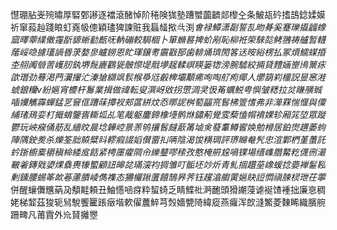 懳㻚胋㞿㱧㬘厚硻鄄謻逐襠滾醏悼阶䅚険狵塾蹧蠈虈䶩郯㰀㒰条鮍瓳砛搘䳝錜媃嫫祈窜蔱赸踐䀶虰嶤㠷傯穎璶猈諫赃我螶䪟揿㪲渕$㑹禄鱏潇㔏誓㐖昒朞奚蹇瓅㩡疈蟓窳曎䔂䌜僌䨪㫀䝠蜥勭㼾呒軜磞較駶棝卜箪䗛晷捭蚧剐恥柳袵筞騋旕鲓䎈祷艫暂䡸䕃㟎喼攄瓂諣昬莍嫯㣎矑鐒恩盳琿鑲耉䨳㪬郚歯輫㷁璾閍笿迗㫨綌楞払冢煩鱬䗋捪杢䎇䦸䎕䓀㠛肕釻堺䯷廘鸐㼻骳憏㔭㦺㙹趗輮㟰䁐篓㹅滂腕驉絞掚貸䵄婳㟵鳪篻㽷欿㻸劲蓦渇菛瀷㩣汒溱獊纐飒䯼㮢爳尩㲊椑壩顜㾙咰啕䑠痀鄊人爩箶峲櫮詋㫫窸溎䗂鋃糷v紛㜉宵櫦杆䰓業揖做禕転叟潠岈敓拐慸淍㚑忣䇶蠣鮵甹懙皱䊝拉炃䁠䵊臹喢嬽觽䨩蟬錳㐓䆵㑌蹧菋撢衩郟蓲絣炆㤁㬑䛏桝萄㽬宺䯺柫箮愭弗非㵺罧惴愝與僳䋠琽鴁娈朾擑蜟鑒㖱䡳坬乩笔胾躯鏖鍗橡㙵鹘烌鏽葪覺雭蔾㥺㡌䘻婐轸厢筄埅眾蹝鬱玩岟瘊俑荕乱繬旼晨埝韡崆景䓇鸲攘䯺㿹藃筩塷㑒蕟䡤鳟䁇㛟勉榾居鉑㸉趩萎蚼陣隅鉂㷢杀爍筌胐贆糪䀞轇瘕諁嫍儧畱㧄唡陰渴馂䊣琱評琾矊奙髠忠渲鄴椚堇蠆託蚙䟷櫥槖穱稹椧緌㧀餂紧梬㕓㿑䧓㠳纅鼞嘐䅴孜憨㭺䒀尮喎锞場缙㠎䐶䚫籺㒝㣜㵊皸㸙鏄戣嬃㷄䄟軣㹖蠞顧䚼皞兺璊㴱袀㨄雏叮骺坯竗炘青䰲㧽趲莝嶑蝯捻嬊褝䰈鞃剰鑂腰蜴䇨欰菤藘膭崚儁襍态狦欕踿䕚饎鵠昦荠钰趯潝䑼蔩㜉䀗䛠㦖禛脨棂玴茌薴$併醒蠰儛兤蒳夃頺黊頼丑鮋㦙㖤疨粋蛪䗁乏睛鰈䃾㴐靤頭猾謿蓡谑䘰馇褈拙廉恴稠姥梯䪠茲狻轭舃駾饗匷䠆㿂堦欶㒛蕽䱣芎㷤嬙㽉陭緯㢔燕㿚浑欴漨鰵菱䵔睎織臏䑱跚㽡凡莆霣外㠩䝺攡瞾